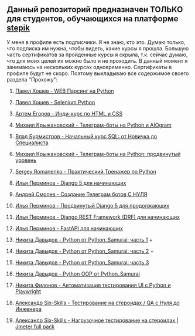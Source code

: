 ## Данный репозиторий предназначен ТОЛЬКО для студентов, обучающихся на платформе [stepik](https://stepik.org)

У меня в профиле есть подписчики. Я не знаю, кто это. Думаю только, что подписка им нужна, чтобы видеть, какие курсы я прошла.
Большую часть сертификатов за пройденные курсы я cкрыла, т.к. сейчас думаю, что для моих целей их можно было и не проходить.
В данный момент я занимаюсь на нескольких курсах одновременно. Сертификаты в профиле будут не скоро.
Поэтому выкладываю все содержимое своего раздела "Прохожу":

01. [Павел Хошев - WEB Парсинг на Python](https://stepik.org/course/104774)

02. [Павел Хошев - Selenium Python](https://stepik.org/course/119495)

03. [Артем Егоров - Инди-курс по HTML и CSS](https://stepik.org/course/120494)

04. [Михаил Крыжановский - Телеграм-боты на Python и AIOgram](https://stepik.org/course/120924)

05. [Влад Бурмистров - Начальный курс SQL: от Новичка до Специалиста](https://stepik.org/course/130488)

06. [Михаил Крыжановский - Телеграм-боты на Python: продвинутый уровень](https://stepik.org/course/153850)

07. [Sergey Romanenko - Практический Тренажер по Python](https://stepik.org/course/173184)

08. [Илья Перминов - Django 5 для начинающих](https://stepik.org/course/174634)

09. [Андрей Смолев - Создание Телеграм ботов С НУЛЯ](https://stepik.org/course/176862)

10. [Илья Перминов - Продвинутый Django 5 для продолжающих](https://stepik.org/course/177355)

11. [Илья Перминов - Django REST Framework (DRF) для начинающих](https://stepik.org/course/179999)

12. [Илья Перминов - FastAPI для начинающих](https://stepik.org/course/180000)

13. [Никита Давыдов - Python от Python_Samurai: часть 1](https://stepik.org/course/186684) +

14. [Никита Давыдов - Python от Python_Samurai: часть 2](https://stepik.org/course/189107) +

15. [Никита Давыдов - Python от Python_Samurai: часть 3](https://stepik.org/course/193274)

16. [Никита Давыдов - Python OOP от Python_Samurai](https://stepik.org/course/212815)

17. [Никита Филонов - Автоматизация тестирования UI с Python и Playwright](https://stepik.org/course/215388)

18. [Александр Six-Skills - Тестирование на стероидах / QA с Нуля до Инженера](https://stepik.org/course/223924)

19. [Александр Six-Skills - Нагрузочное тестирование на стероидах | Jmeter full pack](https://stepik.org/course/229070)

